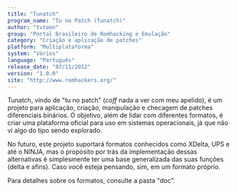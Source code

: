 ```yaml
---
title: "Tunatch"
program_name: "Tu no Patch (Tunatch)"
author: "tvtoon"
group: "Portal Brasileiro de Romhacking e Emulação"
category: "Criação e aplicação de patches"
platform: "Multiplataforma"
system: "Vários"
language: "Português"
release_date: "07/11/2012"
version: "1.0.0"
site: "http://www.romhackers.org/"
---
```

Tunatch, vindo de "tu no patch" (*coff* nada a ver com meu apelido), é um projeto para aplicação, criação, manipulação e checagem de patches diferenciais binários. O objetivo, além de lidar com diferentes formatos, é criar uma plataforma oficial para uso em sistemas operacionais, já que não vi algo do tipo sendo explorado.

No futuro, este projeto suportará formatos conhecidos como XDelta, UPS e até o NINJA, mas o propósito por trás da implementação dessas alternativas é simplesmente ter uma base generalizada das suas funções (delta e afins). Caso você esteja pensando, sim, em um formato próprio.

Para detalhes sobre os formatos, consulte a pasta "doc".
